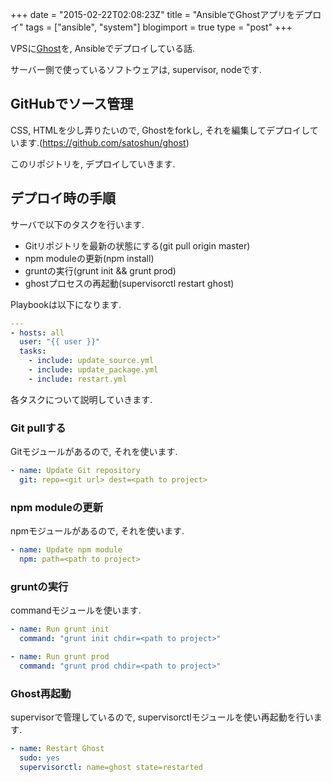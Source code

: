 +++
date = "2015-02-22T02:08:23Z"
title = "AnsibleでGhostアプリをデプロイ"
tags = ["ansible", "system"]
blogimport = true
type = "post"
+++


VPSに[Ghost](http://ghost.org)を, Ansibleでデプロイしている話.

サーバー側で使っているソフトウェアは, supervisor, nodeです.


## GitHubでソース管理

CSS, HTMLを少し弄りたいので, Ghostをforkし, それを編集してデプロイしています.(https://github.com/satoshun/ghost)

このリポジトリを, デプロイしていきます.


## デプロイ時の手順

サーバで以下のタスクを行います.

- Gitリポジトリを最新の状態にする(git pull origin master)
- npm moduleの更新(npm install)
- gruntの実行(grunt init && grunt prod)
- ghostプロセスの再起動(supervisorctl restart ghost)

Playbookは以下になります.

```yml
---
- hosts: all
  user: "{{ user }}"
  tasks:
    - include: update_source.yml
    - include: update_package.yml
    - include: restart.yml
```

各タスクについて説明していきます.


### Git pullする

Gitモジュールがあるので, それを使います.

```yml
- name: Update Git repository
  git: repo=<git url> dest=<path to project>
```

### npm moduleの更新

npmモジュールがあるので, それを使います.

```yml
- name: Update npm module
  npm: path=<path to project>
```

### gruntの実行

commandモジュールを使います.

```yml
- name: Run grunt init
  command: "grunt init chdir=<path to project>"

- name: Run grunt prod
  command: "grunt prod chdir=<path to project>"
```


### Ghost再起動

supervisorで管理しているので, supervisorctlモジュールを使い再起動を行います.

```yml
- name: Restart Ghost
  sudo: yes
  supervisorctl: name=ghost state=restarted
```
